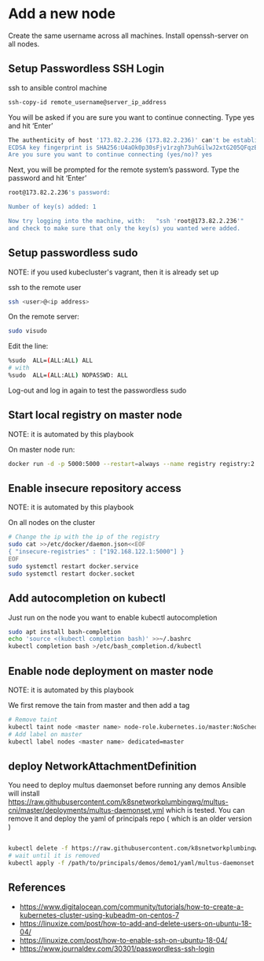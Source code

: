 # Add a new node 

Create the same username across all machines.
Install openssh-server on all nodes.

## Setup Passwordless SSH Login
ssh to ansible control machine
```sh
ssh-copy-id remote_username@server_ip_address
```

You will be asked if you are sure you want to continue connecting. Type yes and hit ‘Enter’
```sh
The authenticity of host '173.82.2.236 (173.82.2.236)' can't be established.
ECDSA key fingerprint is SHA256:U4aOk0p30sFjv1rzgh73uhGilwJ2xtG205QFqzB9sns.
Are you sure you want to continue connecting (yes/no)? yes
```

Next, you will be prompted for the remote system’s password. Type the password and hit ‘Enter’
```sh
root@173.82.2.236's password:

Number of key(s) added: 1

Now try logging into the machine, with:   "ssh 'root@173.82.2.236'"
and check to make sure that only the key(s) you wanted were added.
```

## Setup passwordless sudo
NOTE: if you used kubecluster's vagrant, then it is already set up

ssh to the remote user
```sh
ssh <user>@<ip address>
```

On the remote server:
```sh
sudo visudo
```

Edit the line:
```sh
%sudo  ALL=(ALL:ALL) ALL
# with
%sudo  ALL=(ALL:ALL) NOPASSWD: ALL
```
Log-out and log in again to test the passwordless sudo

## Start local registry on master node
NOTE: it is automated by this playbook

On master node run:
```sh
docker run -d -p 5000:5000 --restart=always --name registry registry:2
```

## Enable insecure repository access
NOTE: it is automated by this playbook

On all nodes on the cluster
```sh
# Change the ip with the ip of the registry
sudo cat >>/etc/docker/daemon.json<<EOF
{ "insecure-registries" : ["192.168.122.1:5000"] }
EOF
sudo systemctl restart docker.service
sudo systemctl restart docker.socket
```

## Add autocompletion on kubectl
Just run on the node you want to enable kubectl autocompletion
```sh
sudo apt install bash-completion
echo 'source <(kubectl completion bash)' >>~/.bashrc
kubectl completion bash >/etc/bash_completion.d/kubectl
```

## Enable node deployment on master node
NOTE: it is automated by this playbook

We first remove the tain from master and then add a tag
```sh
# Remove taint
kubectl taint node <master name> node-role.kubernetes.io/master:NoSchedule-
# Add label on master
kubectl label nodes <master name> dedicated=master
```
## deploy NetworkAttachmentDefinition
You need to deploy multus daemonset before running any demos
Ansible will install https://raw.githubusercontent.com/k8snetworkplumbingwg/multus-cni/master/deployments/multus-daemonset.yml
which is tested. You can remove it and deploy the yaml of principals repo ( which is an older version )

```sh

kubectl delete -f https://raw.githubusercontent.com/k8snetworkplumbingwg/multus-cni/master/deployments/multus-daemonset.yml
# wait until it is removed
kubectl apply -f /path/to/principals/demos/demo1/yaml/multus-daemonset.yml
```

## References
- https://www.digitalocean.com/community/tutorials/how-to-create-a-kubernetes-cluster-using-kubeadm-on-centos-7
- https://linuxize.com/post/how-to-add-and-delete-users-on-ubuntu-18-04/
- https://linuxize.com/post/how-to-enable-ssh-on-ubuntu-18-04/
- https://www.journaldev.com/30301/passwordless-ssh-login
